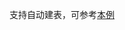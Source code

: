 支持自动建表，可参考[本例](https://github.com/dotnetcore/sharding-core/tree/main/samples/Samples.AutoByDate.SqlServer)